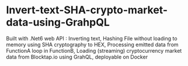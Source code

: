 # Invert-text-SHA-crypto-market-data-using-GrahpQL
Built with .Net6 web API : Inverting text, Hashing File without loading to memory using SHA cryptography to HEX, Processing emitted data from FunctionA loop in FunctionB, Loading (streaming) cryptocurrency market data from Blocktap.io using GrahQL, deployable on Docker
